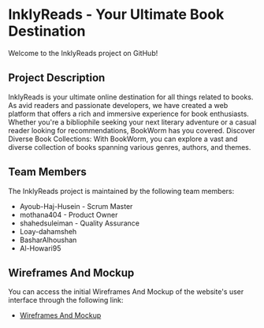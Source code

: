 # InklyReads - Your Ultimate Book Destination
Welcome to the InklyReads project on GitHub!

## Project Description
InklyReads is your ultimate online destination for all things related to books. As avid readers and passionate developers, we have created a web platform that offers a rich and immersive experience for book enthusiasts. Whether you're a bibliophile seeking your next literary adventure or a casual reader looking for recommendations, BookWorm has you covered. Discover Diverse Book Collections: With BookWorm, you can explore a vast and diverse collection of books spanning various genres, authors, and themes.

## Team Members
The InklyReads project is maintained by the following team members:
- Ayoub-Haj-Husein - Scrum Master
- mothana404 - Product Owner
- shahedsuleiman - Quality Assurance
- Loay-dahamsheh
- BasharAlhoushan
- Al-Howari95


## Wireframes And Mockup
You can access the initial Wireframes And Mockup of the website's user interface through the following link:
- [Wireframes And Mockup](https://www.figma.com/files/team/1293940548713197907/InklyReads-Project?fuid=1283776208877744502)